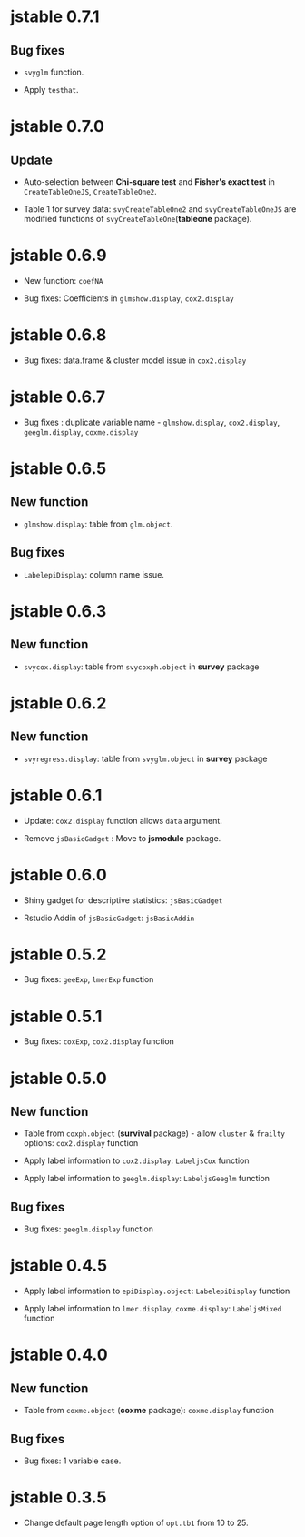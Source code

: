 # jstable 0.7.1

## Bug fixes

* `svyglm` function.

* Apply `testhat`.

# jstable 0.7.0

## Update 

* Auto-selection between **Chi-square test** and **Fisher's exact test** in `CreateTableOneJS`, `CreateTableOne2`.

* Table 1 for survey data: `svyCreateTableOne2` and `svyCreateTableOneJS` are modified functions of `svyCreateTableOne`(**tableone** package).

# jstable 0.6.9

* New function: `coefNA`

* Bug fixes: Coefficients in `glmshow.display`, `cox2.display`

# jstable 0.6.8

* Bug fixes: data.frame & cluster model issue in `cox2.display`

# jstable 0.6.7 

*  Bug fixes : duplicate variable name - `glmshow.display`, `cox2.display`, `geeglm.display`, `coxme.display` 

# jstable 0.6.5

## New function

* `glmshow.display`: table from `glm.object`.

## Bug fixes

* `LabelepiDisplay`: column name issue.

# jstable 0.6.3

## New function

* `svycox.display`: table from `svycoxph.object` in **survey** package 

# jstable 0.6.2

## New function

* `svyregress.display`: table from `svyglm.object` in **survey** package 

# jstable 0.6.1

* Update: `cox2.display` function allows `data` argument.

* Remove `jsBasicGadget` : Move to **jsmodule** package.


# jstable 0.6.0

* Shiny gadget for descriptive statistics: `jsBasicGadget`

* Rstudio Addin of `jsBasicGadget`: `jsBasicAddin`

# jstable 0.5.2

* Bug fixes: `geeExp`, `lmerExp` function


# jstable 0.5.1

* Bug fixes: `coxExp`, `cox2.display` function


# jstable 0.5.0

## New function

* Table from `coxph.object` (**survival** package) - allow `cluster` & `frailty` options: `cox2.display` function

* Apply label information to `cox2.display`: `LabeljsCox` function

* Apply label information to `geeglm.display`: `LabeljsGeeglm` function

## Bug fixes

* Bug fixes: `geeglm.display` function



# jstable 0.4.5 

* Apply label information to `epiDisplay.object`: `LabelepiDisplay` function

* Apply label information to `lmer.display`, `coxme.display`: `LabeljsMixed` function




# jstable 0.4.0

## New function

* Table from `coxme.object` (**coxme** package): `coxme.display` function

## Bug fixes

* Bug fixes: 1 variable case.




# jstable 0.3.5

* Change default page length option of `opt.tb1` from 10 to 25.